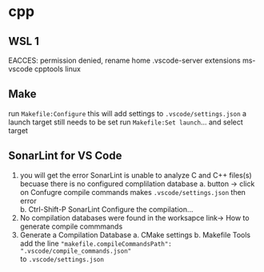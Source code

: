 # cpp

## WSL 1
EACCES: permission denied, rename home .vscode-server extensions ms-vscode cpptools linux

## Make
run `Makefile:Configure`
this will add settings to `.vscode/settings.json`
a launch target still needs to be set
run `Makefile:Set launch`... and select target

## SonarLint for VS Code
1. you will get the error  SonarLint is unable to analyze C and C++ files(s) becuase there is no configured complilation database
    a. button -> click on Confugre compile commands
          makes `.vscode/settings.json`
          then error       
    b. Ctrl-Shift-P SonarLint Configure the compilation...
2. No compilation databases were found in the worksapce
      link-> How to generate compile commmands
3. Generate a Compilation Database
    a. CMake
      settings
    b. Makefile Tools
      add the line
      `"makefile.compileCommandsPath": ".vscode/compile_commands.json"`  
      to `.vscode/settings.json`


